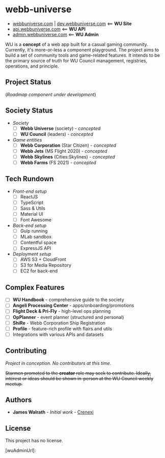 # webb-universe

- [webbuniverse.com](https://webbuniverse.com) | [dev.webbuniverse.com](https://dev.webbuniverse.com) <== **WU Site**
- [api.webbuniverse.com](https://api.webbuniverse.com) <== **WU API**
- [admin.webbuniverse.com](https://admin.webbuniverse.com) <== **WU Admin**

WU is a **concept** of a web app built for a casual gaming community. Currently, it's more-or-less a component playground. The project aims to build a set of community tools and game-related features. It intends to be the primary source of truth for WU Council management, registries, operations, and principle.

## Project Status

(*Roadmap component under development*)

## Society Status

* *Society*
  * [ ] **Webb Universe** (society) - *concepted*
  * [ ] **WU Council** (leaders) - *concepted*
* *Game entities*
  * [ ] **Webb Corporation** (Star Citizen) - *concepted*
  * [ ] **Webb Jets** (MS Flight 2020) - *concepted*
  * [ ] **Webb Skylines** (Cities:Skylines) - *concepted*
  * [ ] **Webb Farms** (FS 2021) - *concepted*

## Tech Rundown

* *Front-end setup*
  * [ ] ReactJS
  * [ ] TypeScript
  * [ ] Sass & Utils
  * [ ] Material UI
  * [ ] Font Awesome
* *Back-end setup*
  * [ ] Gulp running
  * [ ] MLab sandbox
  * [ ] Contentful space
  * [ ] ExpressJS API
* *Deployment setup*
  * [ ] AWS S3 + CloudFront
  * [ ] S3 for Media Repository
  * [ ] EC2 for back-end

## Complex Features

* [ ] **WU Handbook** - comprehensive guide to the society
* [ ] **Angeli Processing Center** - apps/onboarding/promotions
* [ ] **Flight Deck & Pri-Fly** - high-level ops planning
* [ ] **OpPlanner** - event planner (structured and personal)
* [ ] **ShiRe** - Webb Corporation Ship Registration
* [ ] **Profile** - feature-rich profile with flairs and utils
* [ ] Integrations with various APIs and datasets

## Contributing

*Project in conception. No contributors at this time.*

~~Starmen promoted to the **creator** role may seek to contribute. Ideally, interest or ideas should be shown in-person at the WU Council weekly meetup.~~

## Authors

* **James Walrath** - *Initial work* - [Crenexi](https://github.com/crenexi)

## License

This project has no license.

[wuUrl]: https://www.webbuniverse.com
[wuDevUrl]: https://dev.webbuniverse.com
[wuApiUrl]: https://api.webbuniverse.com
[wuAdminUrl]:
